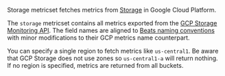 Storage metricset fetches metrics from [Storage](https://cloud.google.com/storage/) in Google Cloud Platform.

The `storage` metricset contains all metrics exported from the [GCP Storage Monitoring API](https://cloud.google.com/monitoring/api/metrics_gcp#gcp-storage). The field names are aligned to [Beats naming conventions](/extend/event-conventions.md) with minor modifications to their GCP metrics name counterpart.

You can specify a single region to fetch metrics like `us-central1`. Be aware that GCP Storage does not use zones so `us-central1-a` will return nothing. If no region is specified, metrics are returned from all buckets.

